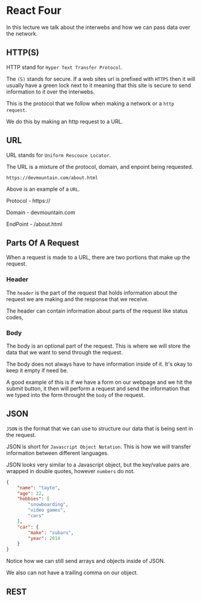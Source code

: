 # React Four

In this lecture we talk about the interwebs and how we can pass data over the network.

## HTTP(S)

HTTP stand for `Hyper Text Transfer Protocol`.

The `(S)` stands for secure. If a web sites url is prefixed with `HTTPS` then it will usually have a green lock next to it meaning that this site is secure to send information to it over the interwebs.

This is the protocol that we follow when making a network or a `http request`.

We do this by making an http request to a URL.

## URL

URL stands for `Uniform Rescouce Locator`.

The URL is a mixture of the protocol, domain, and enpoint being requested.

`https://devmountain.com/about.html`

Above is an example of a `URL`.

Protocol - https://

Domain - devmountain.com

EndPoint - /about.html

## Parts Of A Request

When a request is made to a URL, there are two portions that make up the request.

### Header

The `header` is the part of the request that holds information about the request we are making and the response that we receive.

The header can contain information about parts of the request like status codes, 

### Body

The body is an optional part of the request. This is where we will store the data that we want to send through the request.

The body does not always have to have information inside of it. It's okay to keep it empty if need be.

A good example of this is if we have a form on our webpage and we hit the submit button, it then will perform a request and send the information that we typed into the form throught the `body` of the request.

## JSON

`JSON` is the format that we can use to structure our data that is being sent in the request.

JSON is short for `Javascript Object Notation`. This is how we will transfer information between different languages.

JSON looks very similar to a Javascript object, but the key/value pairs are wrapped in double quotes, however `numbers` do not.

```json
{
    "name": "tayte",
    "age": 22,
    "hobbies": [
        "snowboarding",
        "video games",
        "cars"
    ],
    "car": {
        "make": "subaru",
        "year": 2014
    }
}
```

Notice how we can still send arrays and objects inside of JSON.

We also can not have a trailing comma on our object.

## REST
